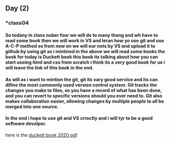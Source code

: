 ## Day (2)
### *class04 

#### **So todany in class nuber four we will do to many thang and wh have to read some book then we will work in VS and leran how yo use git and use A-C-P method so from now on we will our nots by VS and upload it to github by using git as i mintined in the above we will read some books the book for today is Duckett book this book its talking about how you can start useing html and css from scratch i think its a very good book for us i will leave the link of this book in the end.**

#### **As will as i want to mintion the git, git its vary good service and its can difine the most commonly used version control system. Git tracks the changes you make to files, so you have a record of what has been done, and you can revert to specific versions should you ever need to. Git also makes collaboration easier, allowing changes by multiple people to all be merged into one source.**

#### **In the end i hope to use git and VS crroctly and i will tyr to be a good software devolper.**


here is the [duckett book 2020 pdf](https://wtf.tw/ref/duckett.pdf)
